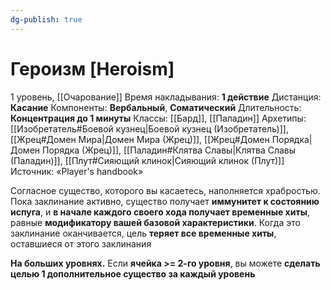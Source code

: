 ```yaml
---
dg-publish: true
---
```

# Героизм [Heroism]
1 уровень, [[Очарование]]
Время накладывания: **1 действие**
Дистанция: **Касание**
Компоненты: **Вербальный**, **Соматический**
Длительность: **Концентрация до 1 минуты**
Классы: [[Бард]], [[Паладин]]
Архетипы: [[Изобретатель#Боевой кузнец|Боевой кузнец (Изобретатель)]], [[Жрец#Домен Мира|Домен Мира (Жрец)]], [[Жрец#Домен Порядка|Домен Порядка (Жрец)]], [[Паладин#Клятва Славы|Клятва Славы (Паладин)]], [[Плут#Сияющий клинок|Сияющий клинок (Плут)]]
Источник: «Player's handbook»

Согласное существо, которого вы касаетесь, наполняется храбростью. Пока заклинание активно, существо получает **иммунитет к состоянию испуга**, и **в начале каждого своего хода получает временные хиты**, равные **модификатору вашей базовой характеристики**. Когда это заклинание оканчивается, цель **теряет все временные хиты**, оставшиеся от этого заклинания

**На больших уровнях.** Если **ячейка >= 2-го уровня**, вы можете **сделать целью 1 дополнительное существо за каждый уровень**